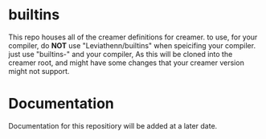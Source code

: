 # builtins
This repo houses all of the creamer definitions for creamer. to use, for your compiler, do **NOT** use "Leviathenn/builtins" when speicifing your compiler. just use "builtins-" and your compiler, As this will be cloned into the creamer root, and might have some changes that your creamer version might not support. 

# Documentation
Documentation for this repositiory will be added at a later date.
